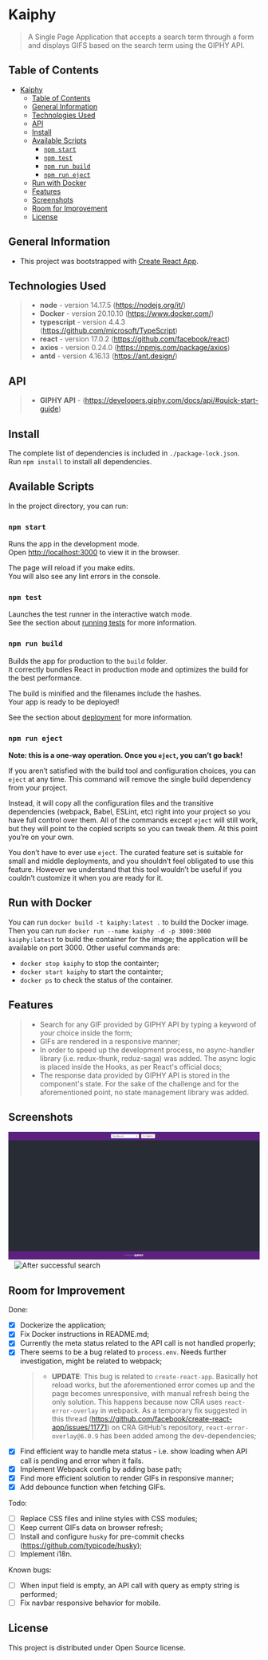 # Kaiphy

> A Single Page Application that accepts a search term through a form and displays GIFS based on the search term using the GIPHY API.

## Table of Contents

- [Kaiphy](#kaiphy)
  - [Table of Contents](#table-of-contents)
  - [General Information](#general-information)
  - [Technologies Used](#technologies-used)
  - [API](#api)
  - [Install](#install)
  - [Available Scripts](#available-scripts)
    - [`npm start`](#npm-start)
    - [`npm test`](#npm-test)
    - [`npm run build`](#npm-run-build)
    - [`npm run eject`](#npm-run-eject)
  - [Run with Docker](#run-with-docker)
  - [Features](#features)
  - [Screenshots](#screenshots)
  - [Room for Improvement](#room-for-improvement)
  - [License](#license)

## General Information

- This project was bootstrapped with [Create React App](https://github.com/facebook/create-react-app).

## Technologies Used

> - **node** - version 14.17.5 (https://nodejs.org/it/)
> - **Docker** - version 20.10.10 (https://www.docker.com/)
> - **typescript** - version 4.4.3 (https://github.com/microsoft/TypeScript)
> - **react** - version 17.0.2 (https://github.com/facebook/react)
> - **axios** - version 0.24.0 (https://npmjs.com/package/axios)
> - **antd** - version 4.16.13 (https://ant.design/)

## API

> - **GIPHY API** - (https://developers.giphy.com/docs/api/#quick-start-guide)

## Install

The complete list of dependencies is included in `./package-lock.json`.\
Run `npm install` to install all dependencies.

## Available Scripts

In the project directory, you can run:

### `npm start`

Runs the app in the development mode.\
Open [http://localhost:3000](http://localhost:3000) to view it in the browser.

The page will reload if you make edits.\
You will also see any lint errors in the console.

### `npm test`

Launches the test runner in the interactive watch mode.\
See the section about [running tests](https://facebook.github.io/create-react-app/docs/running-tests) for more information.

### `npm run build`

Builds the app for production to the `build` folder.\
It correctly bundles React in production mode and optimizes the build for the best performance.

The build is minified and the filenames include the hashes.\
Your app is ready to be deployed!

See the section about [deployment](https://facebook.github.io/create-react-app/docs/deployment) for more information.

### `npm run eject`

**Note: this is a one-way operation. Once you `eject`, you can’t go back!**

If you aren’t satisfied with the build tool and configuration choices, you can `eject` at any time. This command will remove the single build dependency from your project.

Instead, it will copy all the configuration files and the transitive dependencies (webpack, Babel, ESLint, etc) right into your project so you have full control over them. All of the commands except `eject` will still work, but they will point to the copied scripts so you can tweak them. At this point you’re on your own.

You don’t have to ever use `eject`. The curated feature set is suitable for small and middle deployments, and you shouldn’t feel obligated to use this feature. However we understand that this tool wouldn’t be useful if you couldn’t customize it when you are ready for it.

## Run with Docker

You can run `docker build -t kaiphy:latest .` to build the Docker image.
Then you can run `docker run --name kaiphy -d -p 3000:3000 kaiphy:latest` to build the container for the image; the application will be available on port 3000.
Other useful commands are:

- `docker stop kaiphy` to stop the containter;
- `docker start kaiphy` to start the containter;
- `docker ps` to check the status of the container.

## Features

> - Search for any GIF provided by GIPHY API by typing a keyword of your choice inside the form;
> - GIFs are rendered in a responsive manner;
> - In order to speed up the development process, no async-handler library (i.e. redux-thunk, reduz-saga) was added. The async logic is placed inside the Hooks, as per React's official docs;
> - The response data provided by GIPHY API is stored in the component's state. For the sake of the challenge and for the aforementioned point, no state management library was added.

## Screenshots

![Before search](./src/resources/kaiphy_screenshot_1.png)&nbsp;&nbsp;
![After successful search](./src/resources/kaiphy_screenshot_2.png)

## Room for Improvement

Done:

- [x] Dockerize the application;
- [x] Fix Docker instructions in README.md;
- [x] Currently the meta status related to the API call is not handled properly;
- [x] There seems to be a bug related to `process.env`. Needs further investigation, might be related to webpack;
  > - **UPDATE**:
        This bug is related to `create-react-app`. Basically hot reload works, but the aforementioned error comes up and the page becomes unresponsive, with manual refresh being the only solution.
        This happens because now CRA uses `react-error-overlay` in webpack.
        As a temporary fix suggested in this thread (https://github.com/facebook/create-react-app/issues/11771) on CRA GitHub's repository, `react-error-overlay@6.0.9` has been added among the dev-dependencies;
- [x] Find efficient way to handle meta status - i.e. show loading when API call is pending and error when it fails.
- [x] Implement Webpack config by adding base path;
- [x] Find more efficient solution to render GIFs in responsive manner;
- [x] Add debounce function when fetching GIFs.

Todo:

- [ ] Replace CSS files and inline styles with CSS modules;
- [ ] Keep current GIFs data on browser refresh;
- [ ] Install and configure `husky` for pre-commit checks (https://github.com/typicode/husky);
- [ ] Implement i18n.

Known bugs:

- [ ] When input field is empty, an API call with query as empty string is performed;
- [ ] Fix navbar responsive behavior for mobile.

## License

This project is distributed under Open Source license.
